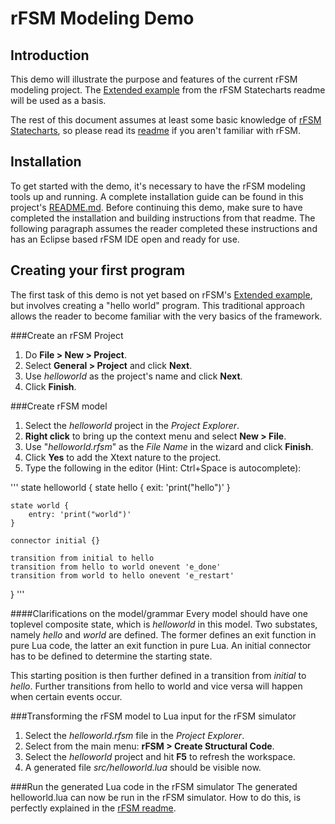rFSM Modeling Demo
===

Introduction
---

This demo will illustrate the purpose and features of the current rFSM modeling project. The [Extended example](http://people.mech.kuleuven.be/~mklotzbucher/rfsm/README.html#sec-8-1) from the rFSM Statecharts readme will be used as a basis.

The rest of this document assumes at least some basic knowledge of [rFSM Statecharts](https://github.com/kmarkus/rFSM), so please read its [readme](http://people.mech.kuleuven.be/~mklotzbucher/rfsm/README.html) if you aren't familiar with rFSM.

Installation
---

To get started with the demo, it's necessary to have the rFSM modeling tools up and running. A complete installation guide can be found in this project's [README.md](https://github.com/gijss/rfsm-modeling). Before continuing this demo, make sure to have completed the installation and building instructions from that readme. The following paragraph assumes the reader completed these instructions and has an Eclipse based rFSM IDE open and ready for use.

Creating your first program
---

The first task of this demo is not yet based on rFSM's [Extended example](http://people.mech.kuleuven.be/~mklotzbucher/rfsm/README.html#sec-8-1), but involves creating a "hello world" program. This traditional approach allows the reader to become familiar with the very basics of the framework.

###Create an rFSM Project
1. Do __File > New > Project__.
2. Select __General > Project__ and click __Next__.
3. Use _helloworld_ as the project's name and click __Next__.
4. Click __Finish__.

###Create rFSM model
1. Select the _helloworld_ project in the _Project Explorer_.
2. __Right click__ to bring up the context menu and select __New > File__.
3. Use "_helloworld.rfsm_" as the _File Name_ in the wizard and click __Finish__.
4. Click __Yes__ to add the Xtext nature to the project.
5. Type the following in the editor (Hint: Ctrl+Space is autocomplete):

'''
state helloworld {
	state hello {
		exit: 'print("hello")'
	}
	
	state world {
		entry: 'print("world")'
	}
	
	connector initial {}
	
	transition from initial to hello
	transition from hello to world onevent 'e_done'
	transition from world to hello onevent 'e_restart'	
}
'''

####Clarifications on the model/grammar
Every model should have one toplevel composite state, which is _helloworld_ in this model. Two substates, namely _hello_ and _world_ are defined. The former defines an exit function in pure Lua code, the latter an exit function in pure Lua. An initial connector has to be defined to determine the starting state.

This starting position is then further defined in a transition from _initial_ to _hello_. Further transitions from hello to world and vice versa will happen when certain events occur.

###Transforming the rFSM model to Lua input for the rFSM simulator
1. Select the _helloworld.rfsm_ file in the _Project Explorer_.
2. Select from the main menu: __rFSM > Create Structural Code__.
3. Select the _helloworld_ project and hit __F5__ to refresh the workspace.
4. A generated file _src/helloworld.lua_ should be visible now.

###Run the generated Lua code in the rFSM simulator
The generated helloworld.lua can now be run in the rFSM simulator. How to do this, is perfectly explained in the [rFSM readme](http://people.mech.kuleuven.be/~mklotzbucher/rfsm/README.html#sec-3).
